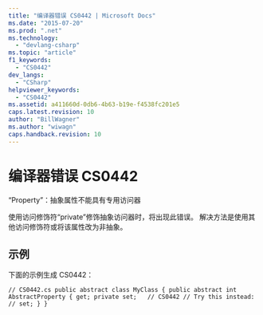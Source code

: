 ```yaml
---
title: "编译器错误 CS0442 | Microsoft Docs"
ms.date: "2015-07-20"
ms.prod: ".net"
ms.technology: 
  - "devlang-csharp"
ms.topic: "article"
f1_keywords: 
  - "CS0442"
dev_langs: 
  - "CSharp"
helpviewer_keywords: 
  - "CS0442"
ms.assetid: a411660d-0db6-4b63-b19e-f4538fc201e5
caps.latest.revision: 10
author: "BillWagner"
ms.author: "wiwagn"
caps.handback.revision: 10
---
```

# 编译器错误 CS0442
“Property”：抽象属性不能具有专用访问器  
  
 使用访问修饰符“private”修饰抽象访问器时，将出现此错误。 解决方法是使用其他访问修饰符或将该属性改为非抽象。  
  
## 示例  
 下面的示例生成 CS0442：  
  
```  
// CS0442.cs public abstract class MyClass { public abstract int AbstractProperty { get; private set;   // CS0442 // Try this instead: // set; } }  
```